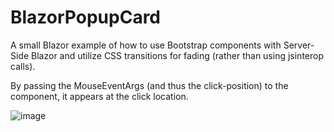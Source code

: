# BlazorPopupCard

A small Blazor example of how to use Bootstrap components with Server-Side Blazor and utilize CSS transitions for fading (rather than using jsinterop calls).

By passing the MouseEventArgs (and thus the click-position) to the component, it appears at the click location.

![image](https://user-images.githubusercontent.com/6930367/75634355-6c540f80-5c0d-11ea-8062-ce3d99184ed1.png)

